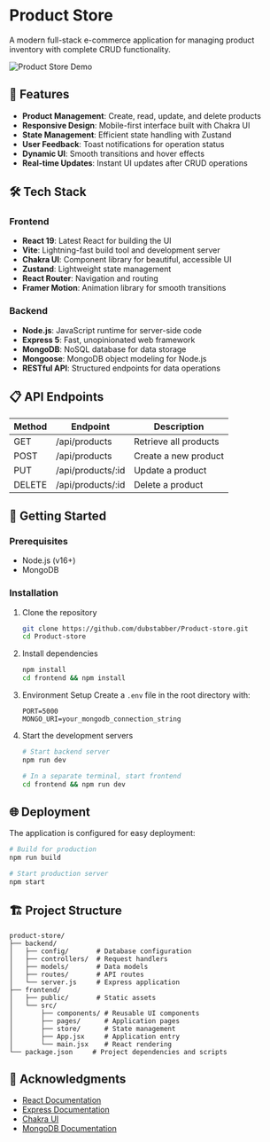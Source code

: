 # Product Store

A modern full-stack e-commerce application for managing product inventory with complete CRUD functionality.

![Product Store Demo](https://product-store-55i3.onrender.com)

## 🚀 Features

- **Product Management**: Create, read, update, and delete products
- **Responsive Design**: Mobile-first interface built with Chakra UI
- **State Management**: Efficient state handling with Zustand
- **User Feedback**: Toast notifications for operation status
- **Dynamic UI**: Smooth transitions and hover effects
- **Real-time Updates**: Instant UI updates after CRUD operations

## 🛠️ Tech Stack

### Frontend

- **React 19**: Latest React for building the UI
- **Vite**: Lightning-fast build tool and development server
- **Chakra UI**: Component library for beautiful, accessible UI
- **Zustand**: Lightweight state management
- **React Router**: Navigation and routing
- **Framer Motion**: Animation library for smooth transitions

### Backend

- **Node.js**: JavaScript runtime for server-side code
- **Express 5**: Fast, unopinionated web framework
- **MongoDB**: NoSQL database for data storage
- **Mongoose**: MongoDB object modeling for Node.js
- **RESTful API**: Structured endpoints for data operations

## 📋 API Endpoints

| Method | Endpoint          | Description           |
| ------ | ----------------- | --------------------- |
| GET    | /api/products     | Retrieve all products |
| POST   | /api/products     | Create a new product  |
| PUT    | /api/products/:id | Update a product      |
| DELETE | /api/products/:id | Delete a product      |

## 🚦 Getting Started

### Prerequisites

- Node.js (v16+)
- MongoDB

### Installation

1. Clone the repository

   ```bash
   git clone https://github.com/dubstabber/Product-store.git
   cd Product-store
   ```

2. Install dependencies

   ```bash
   npm install
   cd frontend && npm install
   ```

3. Environment Setup
   Create a `.env` file in the root directory with:

   ```
   PORT=5000
   MONGO_URI=your_mongodb_connection_string
   ```

4. Start the development servers

   ```bash
   # Start backend server
   npm run dev

   # In a separate terminal, start frontend
   cd frontend && npm run dev
   ```

## 🌐 Deployment

The application is configured for easy deployment:

```bash
# Build for production
npm run build

# Start production server
npm start
```

## 🏗️ Project Structure

```
product-store/
├── backend/
│   ├── config/       # Database configuration
│   ├── controllers/  # Request handlers
│   ├── models/       # Data models
│   ├── routes/       # API routes
│   └── server.js     # Express application
├── frontend/
│   ├── public/       # Static assets
│   └── src/
│       ├── components/ # Reusable UI components
│       ├── pages/      # Application pages
│       ├── store/      # State management
│       ├── App.jsx     # Application entry
│       └── main.jsx    # React rendering
└── package.json     # Project dependencies and scripts
```

## 🙏 Acknowledgments

- [React Documentation](https://react.dev/)
- [Express Documentation](https://expressjs.com/)
- [Chakra UI](https://chakra-ui.com/)
- [MongoDB Documentation](https://docs.mongodb.com/)
